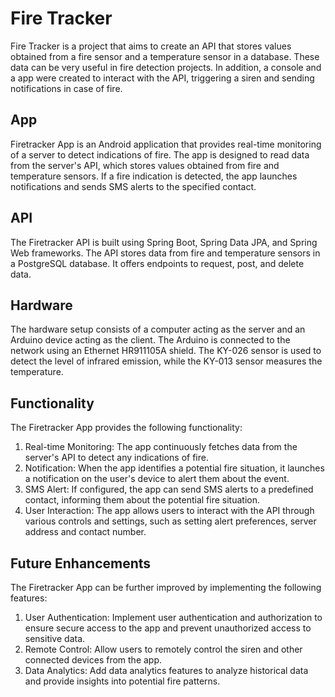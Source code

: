 # Fire Tracker

Fire Tracker is a project that aims to create an API that stores values obtained from a fire sensor and a temperature sensor in a database. These data can be very useful in fire detection projects. In addition, a console and a app were created to interact with the API, triggering a siren and sending notifications in case of fire.

## App

Firetracker App is an Android application that provides real-time monitoring of a server to detect indications of fire. The app is designed to read data from the server's API, which stores values obtained from fire and temperature sensors. If a fire indication is detected, the app launches notifications and sends SMS alerts to the specified contact.

## API

The Firetracker API is built using Spring Boot, Spring Data JPA, and Spring Web frameworks. The API stores data from fire and temperature sensors in a PostgreSQL database. It offers endpoints to request, post, and delete data.

## Hardware

The hardware setup consists of a computer acting as the server and an Arduino device acting as the client. The Arduino is connected to the network using an Ethernet HR911105A shield. The KY-026 sensor is used to detect the level of infrared emission, while the KY-013 sensor measures the temperature.

## Functionality

The Firetracker App provides the following functionality:

1. Real-time Monitoring: The app continuously fetches data from the server's API to detect any indications of fire.
2. Notification: When the app identifies a potential fire situation, it launches a notification on the user's device to alert them about the event.
3. SMS Alert: If configured, the app can send SMS alerts to a predefined contact, informing them about the potential fire situation.
4. User Interaction: The app allows users to interact with the API through various controls and settings, such as setting alert preferences, server address and contact number.

## Future Enhancements

The Firetracker App can be further improved by implementing the following features:

1. User Authentication: Implement user authentication and authorization to ensure secure access to the app and prevent unauthorized access to sensitive data.
2. Remote Control: Allow users to remotely control the siren and other connected devices from the app.
3. Data Analytics: Add data analytics features to analyze historical data and provide insights into potential fire patterns.